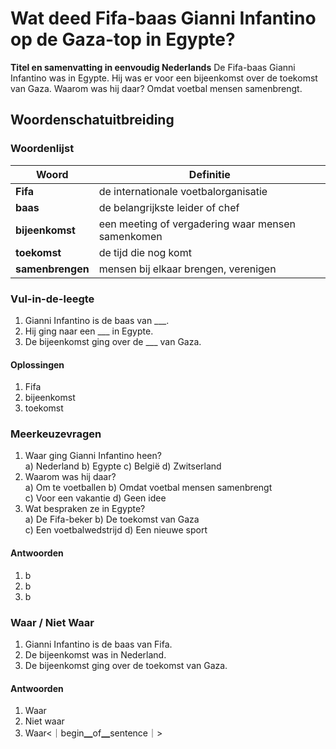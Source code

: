 # Wat deed Fifa-baas Gianni Infantino op de Gaza-top in Egypte?

**Titel en samenvatting in eenvoudig Nederlands**
De Fifa-baas Gianni Infantino was in Egypte. Hij was er voor een bijeenkomst over de toekomst van Gaza. Waarom was hij daar? Omdat voetbal mensen samenbrengt.

## Woordenschatuitbreiding

### Woordenlijst

| Woord | Definitie |
|-------|-----------|
| **Fifa** | de internationale voetbalorganisatie |
| **baas** | de belangrijkste leider of chef |
| **bijeenkomst** | een meeting of vergadering waar mensen samenkomen |
| **toekomst** | de tijd die nog komt |
| **samenbrengen** | mensen bij elkaar brengen, verenigen |

### Vul-in-de-leegte
1. Gianni Infantino is de baas van ___.
2. Hij ging naar een ___ in Egypte.
3. De bijeenkomst ging over de ___ van Gaza.
#### Oplossingen
1. Fifa
2. bijeenkomst
3. toekomst

### Meerkeuzevragen
1. Waar ging Gianni Infantino heen?  
a) Nederland b) Egypte c) België d) Zwitserland  
2. Waarom was hij daar?  
a) Om te voetballen b) Omdat voetbal mensen samenbrengt  
c) Voor een vakantie d) Geen idee  
3. Wat bespraken ze in Egypte?  
a) De Fifa-beker b) De toekomst van Gaza  
c) Een voetbalwedstrijd d) Een nieuwe sport  
#### Antwoorden
1. b
2. b
3. b

### Waar / Niet Waar
1. Gianni Infantino is de baas van Fifa.  
2. De bijeenkomst was in Nederland.  
3. De bijeenkomst ging over de toekomst van Gaza.  
#### Antwoorden
1. Waar
2. Niet waar
3. Waar<｜begin▁of▁sentence｜>